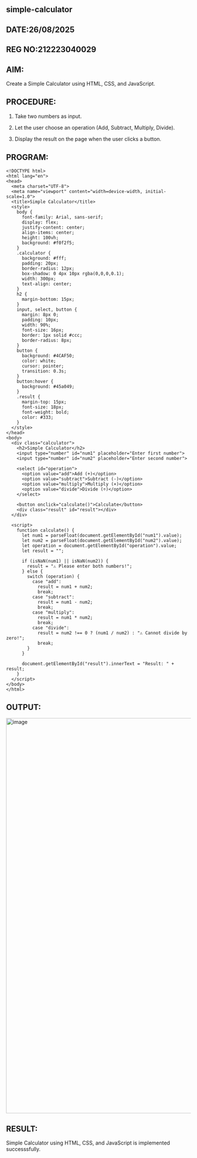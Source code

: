 ## simple-calculator
## DATE:26/08/2025
## REG NO:212223040029
## AIM:
Create a Simple Calculator using HTML, CSS, and JavaScript.
## PROCEDURE:
1. Take two numbers as input.

2. Let the user choose an operation (Add, Subtract, Multiply, Divide).

3. Display the result on the page when the user clicks a button.
## PROGRAM:
```
<!DOCTYPE html>
<html lang="en">
<head>
  <meta charset="UTF-8">
  <meta name="viewport" content="width=device-width, initial-scale=1.0">
  <title>Simple Calculator</title>
  <style>
    body {
      font-family: Arial, sans-serif;
      display: flex;
      justify-content: center;
      align-items: center;
      height: 100vh;
      background: #f0f2f5;
    }
    .calculator {
      background: #fff;
      padding: 20px;
      border-radius: 12px;
      box-shadow: 0 4px 10px rgba(0,0,0,0.1);
      width: 300px;
      text-align: center;
    }
    h2 {
      margin-bottom: 15px;
    }
    input, select, button {
      margin: 8px 0;
      padding: 10px;
      width: 90%;
      font-size: 16px;
      border: 1px solid #ccc;
      border-radius: 8px;
    }
    button {
      background: #4CAF50;
      color: white;
      cursor: pointer;
      transition: 0.3s;
    }
    button:hover {
      background: #45a049;
    }
    .result {
      margin-top: 15px;
      font-size: 18px;
      font-weight: bold;
      color: #333;
    }
  </style>
</head>
<body>
  <div class="calculator">
    <h2>Simple Calculator</h2>
    <input type="number" id="num1" placeholder="Enter first number">
    <input type="number" id="num2" placeholder="Enter second number">

    <select id="operation">
      <option value="add">Add (+)</option>
      <option value="subtract">Subtract (-)</option>
      <option value="multiply">Multiply (×)</option>
      <option value="divide">Divide (÷)</option>
    </select>

    <button onclick="calculate()">Calculate</button>
    <div class="result" id="result"></div>
  </div>

  <script>
    function calculate() {
      let num1 = parseFloat(document.getElementById("num1").value);
      let num2 = parseFloat(document.getElementById("num2").value);
      let operation = document.getElementById("operation").value;
      let result = "";

      if (isNaN(num1) || isNaN(num2)) {
        result = "⚠️ Please enter both numbers!";
      } else {
        switch (operation) {
          case "add":
            result = num1 + num2;
            break;
          case "subtract":
            result = num1 - num2;
            break;
          case "multiply":
            result = num1 * num2;
            break;
          case "divide":
            result = num2 !== 0 ? (num1 / num2) : "⚠️ Cannot divide by zero!";
            break;
        }
      }

      document.getElementById("result").innerText = "Result: " + result;
    }
  </script>
</body>
</html>
```
## OUTPUT:

<img width="1902" height="1078" alt="image" src="https://github.com/user-attachments/assets/0dcf3558-9c4b-4fd8-bb18-b0591587ce31" />

##  RESULT:
 Simple Calculator using HTML, CSS, and JavaScript is implemented successsfully.


